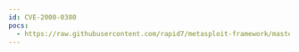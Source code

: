```yaml
---
id: CVE-2000-0380
pocs:
  - https://raw.githubusercontent.com/rapid7/metasploit-framework/master/modules/auxiliary/dos/cisco/ios_http_percentpercent.rb
---
```

